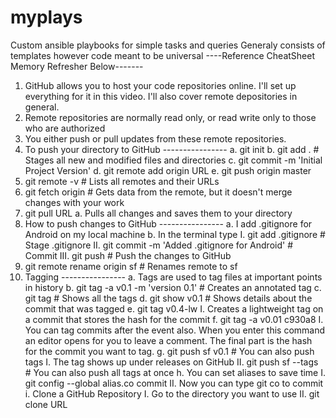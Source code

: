 # myplays
Custom ansible playbooks for simple tasks and queries
Generaly consists of templates however code meant to be universal
----Reference CheatSheet Memory Refresher Below-------
1. GitHub allows you to host your code repositories online. I'll set up everything for it in this video. I'll also cover remote depositories in general.
2. Remote repositories are normally read only, or read write only to those who are authorized
3. You either push or pull updates from these remote repositories.
4. To push your directory to GitHub ----------------
a. git init
b. git add . # Stages all new and modified files and directories
c. git commit -m 'Initial Project Version'
d. git remote add origin URL
e. git push origin master
5. git remote -v # Lists all remotes and their URLs
6. git fetch origin # Gets data from the remote, but it doesn't merge changes with your work
7. git pull URL
a. Pulls all changes and saves them to your directory
8. How to push changes to GitHub ----------------
a. I add .gitignore for Android on my local machine
b. In the terminal type
I. git add .gitignore # Stage .gitignore
II. git commit -m 'Added .gitignore for Android' # Commit
III. git push # Push the changes to GitHub
9. git remote rename origin sf # Renames remote to sf
10. Tagging ----------------
a. Tags are used to tag files at important points in history
b. git tag -a v0.1 -m 'version 0.1' # Creates an annotated tag
c. git tag # Shows all the tags
d. git show v0.1 # Shows details about the commit that was tagged
e. git tag v0.4-lw
I. Creates a lightweight tag on a commit that stores the hash for the commit
f. git tag -a v0.01 c930a8
I. You can tag commits after the event also. When you enter this command an editor opens for you to leave a comment. The final part is the hash for the commit you want to tag.
g. git push sf v0.1 # You can also push tags
I. The tag shows up under releases on GitHub
II. git push sf --tags # You can also push all tags at once
h. You can set aliases to save time
I. git config --global alias.co commit
II. Now you can type git co to commit
i. Clone a GitHub Repository
I. Go to the directory you want to use
II. git clone URL
